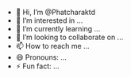 - 👋 Hi, I’m @Phatcharaktd
- 👀 I’m interested in ...
- 🌱 I’m currently learning ...
- 💞️ I’m looking to collaborate on ...
- 📫 How to reach me ...
- 😄 Pronouns: ...
- ⚡ Fun fact: ...

<!---
Phatcharaktd/Phatcharaktd is a ✨ special ✨ repository because its `README.md` (this file) appears on your GitHub profile.
You can click the Preview link to take a look at your changes.
--->
